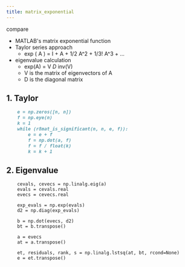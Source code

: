 ```yaml
---
title: matrix_exponential
---
```


compare

- MATLAB's matrix exponential function
- Taylor series approach
  - exp ( A ) = I + A + 1/2 A^2 + 1/3! A^3 + ...
- eigenvalue calculation
  - exp(A) = V *D* inv(V)
  - V is the matrix of eigenvectors of A
  - D is the diagonal matrix

## 1. Taylor

```markdown
    e = np.zeros([n, n])
    f = np.eye(n)
    k = 1
    while (r8mat_is_significant(n, n, e, f)):
        e = e + f
        f = np.dot(a, f)
        f = f / float(k)
        k = k + 1
```

## 2. Eigenvalue

```makrdown
    cevals, cevecs = np.linalg.eig(a)
    evals = cevals.real
    evecs = cevecs.real

    exp_evals = np.exp(evals)
    d2 = np.diag(exp_evals)

    b = np.dot(evecs, d2)
    bt = b.transpose()

    a = evecs
    at = a.transpose()

    et, residuals, rank, s = np.linalg.lstsq(at, bt, rcond=None)
    e = et.transpose()
```
